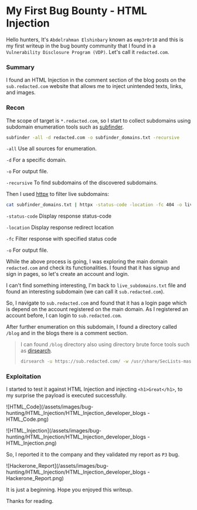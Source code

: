 # My First Bug Bounty - HTML Injection

Hello hunters, It's `Abdelrahman Elshinbary` known as `emp3r0r10` and this is my first writeup in the bug bounty community that I found in a `Vulnerability Disclosure Program (VDP)`. Let's call it `redacted.com`.

### Summary

I found an HTML Injection in the comment section of the blog posts on the `sub.redacted.com` website that allows me to inject unintended texts, links, and images.

### Recon

The scope of target is `*.redacted.com`, so I start to collect subdomains using subdomain enumeration tools such as [subfinder](https://github.com/projectdiscovery/subfinder).

```bash
subfinder -all -d redacted.com -o subfinder_domains.txt -recursive
```

`-all` Use all sources for enumeration.

`-d` For a specific domain.

`-o` For output file.

`-recursive` To find subdomains of the discovered subdomains.

Then I used [httpx](https://github.com/projectdiscovery/httpx) to filter live subdomains:

```bash
cat subfinder_domains.txt | httpx -status-code -location -fc 404 -o live_subdomains.txt
```

`-status-code` Display response status-code

`-location` Display response redirect location

`-fc` Filter response with specified status code

`-o` For output file.

While the above process is going, I was exploring the main domain `redacted.com` and check its functionalities. I found that it has signup and sign in pages, so let's create an account and login.

I can't find something interesting, I'm back to `live_subdomains.txt` file and found an interesting subdomain (we can call it `sub.redacted.com`).

So, I navigate to `sub.redacted.com` and found that it has a login page which is depend on the account registered on the main domain. As I registered an account before, I can login to `sub.redacted.com`.

After further enumeration on this subdomain, I found a directory called `/blog` and in the blogs there is a comment section.

> I can found `/blog` directory also using directory brute force tools such as [dirsearch](https://github.com/maurosoria/dirsearch).
>
> ```bash
> dirsearch -u https://sub.redacted.com/ -w /usr/share/SecLists-master/Discovery/Web-Content/directory-list-2.3-medium.txt
> ```
>

### Exploitation

I started to test it against HTML Injection and injecting `<h1>Great</h1>`, to my surprise the payload is executed successfully.

![HTML_Code](/assets/images/bug-hunting/HTML_Injection/HTML_Injection_developer_blogs - HTML_Code.png)



![HTML_Injection](/assets/images/bug-hunting/HTML_Injection/HTML_Injection_developer_blogs - HTML_Injection.png)

So, I reported it to the company and they validated my report as `P3` bug.



![Hackerone_Report](/assets/images/bug-hunting/HTML_Injection/HTML_Injection_developer_blogs - Hackerone_Report.png)

It is just a beginning. Hope you enjoyed this writeup.

Thanks for reading.